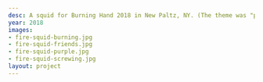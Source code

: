 ```yaml
---
desc: A squid for Burning Hand 2018 in New Paltz, NY. (The theme was "purple".)
year: 2018
images:
- fire-squid-burning.jpg
- fire-squid-friends.jpg
- fire-squid-purple.jpg
- fire-squid-screwing.jpg
layout: project
---
```

